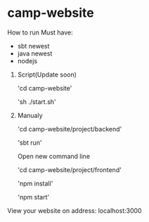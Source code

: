 # camp-website
How to run
Must have: 
  - sbt newest
  - java newest
  - nodejs
1. Script(Update soon)

     'cd camp-website'
  
     'sh ./start.sh'
  
2. Manualy

      'cd camp-website/project/backend'
   
      'sbt run'
   
   
    Open new command line
  
      'cd camp-website/project/frontend'
   
      'npm install'
   
      'npm start'
   
 View your website on address: localhost:3000
  

